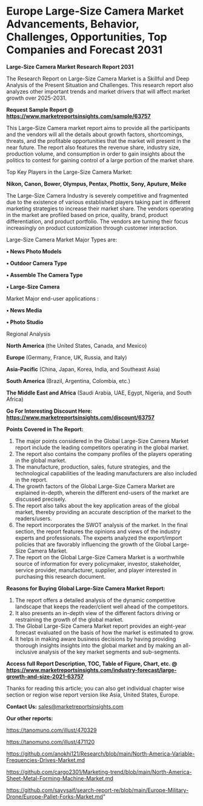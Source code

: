 # Europe Large-Size Camera Market Advancements, Behavior, Challenges, Opportunities, Top Companies and Forecast 2031

<strong>Large-Size Camera Market Research Report 2031</strong>

The Research Report on Large-Size Camera Market is a Skillful and Deep Analysis of the Present Situation and Challenges. This research report also analyzes other important trends and market drivers that will affect market growth over 2025-2031.

<strong>Request Sample Report @ <a href=https://www.marketreportsinsights.com/sample/63757>https://www.marketreportsinsights.com/sample/63757</a></strong>

This Large-Size Camera market report aims to provide all the participants and the vendors will all the details about growth factors, shortcomings, threats, and the profitable opportunities that the market will present in the near future. The report also features the revenue share, industry size, production volume, and consumption in order to gain insights about the politics to contest for gaining control of a large portion of the market share.

Top Key Players in the Large-Size Camera Market:

<strong>Nikon, Canon, Bower, Olympus, Pentax, Phottix, Sony, Aputure, Meike</strong>

The Large-Size Camera Industry is severely competitive and fragmented due to the existence of various established players taking part in different marketing strategies to increase their market share. The vendors operating in the market are profiled based on price, quality, brand, product differentiation, and product portfolio. The vendors are turning their focus increasingly on product customization through customer interaction.

Large-Size Camera Market Major Types are:

<strong>• News Photo Models

• Outdoor Camera Type

• Assemble The Camera Type

• Large-Size Camera</strong>

Market Major end-user applications :

<strong>• News Media

• Photo Studio</strong>

Regional Analysis

</u><strong><b>North America</b></strong> (the United States, Canada, and Mexico)

<strong><b>Europe </b></strong>(Germany, France, UK, Russia, and Italy)

<strong><b>Asia-Pacific</b></strong> (China, Japan, Korea, India, and Southeast Asia)

<strong><b>South America</b></strong> (Brazil, Argentina, Colombia, etc.)

<strong><b>The Middle East and Africa</b></strong> (Saudi Arabia, UAE, Egypt, Nigeria, and South Africa)

<strong>Go For Interesting Discount Here: <a href=https://www.marketreportsinsights.com/discount/63757>https://www.marketreportsinsights.com/discount/63757</a></strong>

<strong>Points Covered in The Report:</strong>
<ol>
  <li>The major points considered in the Global Large-Size Camera Market report include the leading competitors operating in the global market.</li>
  <li>The report also contains the company profiles of the players operating in the global market.</li>
  <li>The manufacture, production, sales, future strategies, and the technological capabilities of the leading manufacturers are also included in the report.</li>
  <li>The growth factors of the Global Large-Size Camera Market are explained in-depth, wherein the different end-users of the market are discussed precisely.</li>
  <li>The report also talks about the key application areas of the global market, thereby providing an accurate description of the market to the readers/users.</li>
  <li>The report incorporates the SWOT analysis of the market. In the final section, the report features the opinions and views of the industry experts and professionals. The experts analyzed the export/import policies that are favorably influencing the growth of the Global Large-Size Camera Market.</li>
  <li>The report on the Global Large-Size Camera Market is a worthwhile source of information for every policymaker, investor, stakeholder, service provider, manufacturer, supplier, and player interested in purchasing this research document.</li>
</ol>
<strong>Reasons for Buying Global Large-Size Camera Market Report:</strong>

<ol>
  <li>The report offers a detailed analysis of the dynamic competitive landscape that keeps the reader/client well ahead of the competitors.</li>
  <li>It also presents an in-depth view of the different factors driving or restraining the growth of the global market.</li>
  <li>The Global Large-Size Camera Market report provides an eight-year forecast evaluated on the basis of how the market is estimated to grow.</li>
  <li>It helps in making aware business decisions by having providing thorough insights insights into the global market and by making an all-inclusive analysis of the key market segments and sub-segments.</li>
</ol>
<strong>Access full Report Description, TOC, Table of Figure, Chart, etc. @ <a href=https://www.marketreportsinsights.com/industry-forecast/large-growth-and-size-2021-63757>https://www.marketreportsinsights.com/industry-forecast/large-growth-and-size-2021-63757</a></strong>


Thanks for reading this article; you can also get individual chapter wise section or region wise report version like Asia, United States, Europe.

<strong>Contact Us:</strong>
sales@marketreportsinsights.com

<strong>Our other reports:</strong>

<a href=https://tanomuno.com/illust/470329>https://tanomuno.com/illust/470329</a>

<a href=https://tanomuno.com/illust/471120>https://tanomuno.com/illust/471120</a>

<a href=https://github.com/anokhi121/Research/blob/main/North-America-Variable-Frequencies-Drives-Market.md>https://github.com/anokhi121/Research/blob/main/North-America-Variable-Frequencies-Drives-Market.md</a>

<a href=https://github.com/cargo2301/Marketing-trend/blob/main/North-America-Sheet-Metal-Forming-Machine-Market.md>https://github.com/cargo2301/Marketing-trend/blob/main/North-America-Sheet-Metal-Forming-Machine-Market.md</a>

<a href=https://github.com/sayysaif/search-report-re/blob/main/Europe-Military-Drone/Europe-Pallet-Forks-Market.md>https://github.com/sayysaif/search-report-re/blob/main/Europe-Military-Drone/Europe-Pallet-Forks-Market.md</a>"
